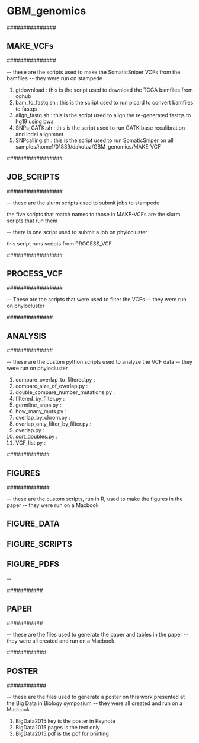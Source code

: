 GBM_genomics
============

###############
## MAKE_VCFs ##
###############

-- these are the scripts used to make the SomaticSniper VCFs from the bamfiles
-- they were run on stampede

1. gtdownload : this is the script used to download the TCGA bamfiles from cghub
2. bam_to_fastq.sh : this is the script used to run picard to convert bamfiles to fastqs
3. align_fastq.sh : this is the script used to align the re-generated fastqs to hg19 using bwa
4. SNPs_GATK.sh : this is the script used to run GATK base recalibration and indel alignmnet
5. SNPcalling.sh : this is the script used to run SomaticSniper on all samples/home1/01839/dakotaz/GBM_genomics/MAKE_VCF

#################
## JOB_SCRIPTS ##
#################

-- these are the slurm scripts used to submit jobs to stampede

the five scripts that match names to those in MAKE-VCFs are the slurm scripts that run them

-- there is one script used to submit a job on phylocluster

this script runs scripts from PROCESS_VCF

#################
## PROCESS_VCF ##
#################

-- These are the scripts that were used to filter the VCFs
-- they were run on phylocluster

##############
## ANALYSIS ##
##############
        
-- these are the custom python scripts used to analyze the VCF data
-- they were run on phylocluster

1. compare_overlap_to_filtered.py : 
2. compare_size_of_overlap.py :
3. double_compare_number_mutations.py : 
4. filtered_by_filter.py : 
5. germline_snps.py : 
6. how_many_muts.py : 
7. overlap_by_chrom.py : 
8. overlap_only_filter_by_filter.py : 
9. overlap.py : 
10. sort_doubles.py : 
11. VCF_list.py : 

#############
## FIGURES ##
#############

-- these are the custom scripts, run in R, used to make the figures in the paper
-- they were run on a Macbook

## FIGURE_DATA ##

## FIGURE_SCRIPTS ##

## FIGURE_PDFS ## 

-- 

###########
## PAPER ##
###########

-- these are the files used to generate the paper and tables in the paper
-- they were all created and run on a Macbook

############
## POSTER ##
############

-- these are the files used to generate a poster on this work presented at the Big Data in Biology symposium
-- they were all created and run on a Macbook

1. BigData2015.key is the poster in Keynote
2. BigData2015.pages is the text only
3. BigData2015.pdf is the pdf for printing
